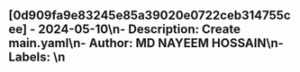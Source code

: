 ## [0d909fa9e83245e85a39020e0722ceb314755cee] - 2024-05-10\n- Description: Create main.yaml\n- Author: MD NAYEEM HOSSAIN\n- Labels: \n
